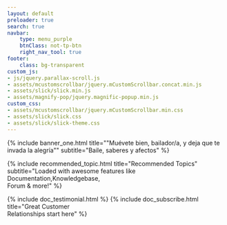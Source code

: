```yaml
---
layout: default
preloader: true
search: true
navbar:
    type: menu_purple
    btnClass: not-tp-btn
    right_nav_tool: true
footer:
    class: bg-transparent
custom_js:
- js/jquery.parallax-scroll.js
- assets/mcustomscrollbar/jquery.mCustomScrollbar.concat.min.js
- assets/slick/slick.min.js
- assets/magnify-pop/jquery.magnific-popup.min.js
custom_css:
- assets/mcustomscrollbar/jquery.mCustomScrollbar.min.css
- assets/slick/slick.css
- assets/slick/slick-theme.css
---
```


{% include banner_one.html title="\"Muévete bien, bailador/a, y deja que te invada la alegría\"" subtitle="Baile, saberes y afectos" %}

{% include recommended_topic.html title="Recommended Topics" subtitle="Loaded with awesome features like Documentation,Knowledgebase,<br> Forum & more!" %}

{% include doc_testimonial.html %}
{% include doc_subscribe.html title="Great Customer <br>Relationships start here" %}

